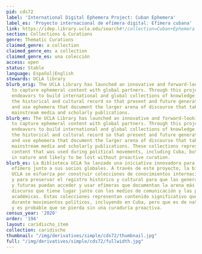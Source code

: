 ```yaml
---
pid: cds72
label: 'International Digital Ephemera Project: Cuban Ephemera'
label_es: 'Proyecto internacional de efímera digital: Efímera cubana'
link: https://idep.library.ucla.edu/search#!/collection=Cuban+Ephemera
section: Collections & Curations
genre: Thematic Curations
claimed_genre: a collection
claimed_genre_en: a collection
claimed_genre_es: una colección
access: open
status: Stable
language: Español|English
stewards: UCLA library
blurb_orig: The UCLA Library has launched an innovative and forward-looking initiative
  to capture ephemeral content with global partners. Through this project, UCLA Library
  endeavors to build international and global collections of knowledge and to preserve
  the historical and cultural record so that present and future generations can access
  and use ephemera that document the larger arena of discourse that takes place alongside
  mainstream media and scholarly publications.
blurb_en: The UCLA Library has launched an innovative and forward-looking initiative
  to capture ephemeral content with global partners. Through this project, UCLA Library
  endeavors to build international and global collections of knowledge and to preserve
  the historical and cultural record so that present and future generations can access
  and use ephemera that document the larger arena of discourse that takes place alongside
  mainstream media and scholarly publications. These collections represent significant
  content that was used during political movements, including Cuba, but that is ephemeral
  in nature and likely to be lost without proactive curation.
blurb_es: La Biblioteca UCLA ha lanzado una iniciativa innovadora para capturar contenido
  efímero junto a sus socios globales. A través de este proyecto, la biblioteca de
  UCLA se esfuerza por construir colecciones de conocimientos internacionales y globales
  y para preservar el registro histórico y cultural para que las generaciones presentes
  y futuras puedan acceder y usar efímeras que documentan la arena más grande del
  discurso que tiene lugar junto con los medios de comunicación y las publicaciones
  académicas. Estas colecciones representan contenido significativo que se utilizó
  durante movimientos políticos, incluyendo en Cuba, pero que es de naturaleza efímera
  y es probable que se pierda sin una curaduría proactiva.
census_year: '2020'
order: '194'
layout: caridischo_item
collection: caridischo
thumbnail: "/img/derivatives/simple/cds72/thumbnail.jpg"
full: "/img/derivatives/simple/cds72/fullwidth.jpg"
---
```

